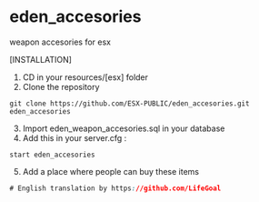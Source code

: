 # eden_accesories
weapon accesories for esx


[INSTALLATION]

1) CD in your resources/[esx] folder
2) Clone the repository
```
git clone https://github.com/ESX-PUBLIC/eden_accesories.git eden_accesories
```
3) Import eden_weapon_accesories.sql in your database
4) Add this in your server.cfg :

```
start eden_accesories
```

5) Add a place where people can buy these items
```css
# English translation by https://github.com/LifeGoal
```
